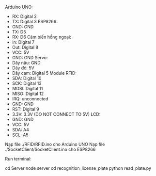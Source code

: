Arduino UNO:
-	RX: Digital 2
-	TX: Digital 3
ESP8266:
-	GND: GND
-	TX: D5
-	RX: D6
Cảm biến hồng ngoại:
-	In: Digital 7
-	Out: Digital 8
-	VCC: 5V
-	GND: GND
Servo:
-	Dây nâu: GND
-	Dây đỏ: 5V
-	Dây cam: Digital 5
Module RFID:
-	SDA: Digital 10
-	SCK: Digital 13
-	MOSI: Digital 11
-	MISO: Digital 12
-	IRQ: unconnected
-	GND: GND
-	RST: Digital 9
-	3.3V: 3.3V (DO NOT CONNECT TO 5V) 
LCD:
-	GND: GND
-	VCC: 5V
-	SDA: A4
-	SCL: A5

Nạp file ./RFID/RFID.ino cho Arduino UNO
Nạp file ./SocketClient/SocketClient.ino cho ESP8266

Run terminal:

cd Server
node server
cd recognition_license_plate
python read_plate.py
